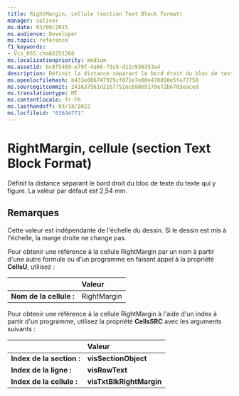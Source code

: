 ```yaml
---
title: RightMargin, cellule (section Text Block Format)
manager: soliver
ms.date: 03/09/2015
ms.audience: Developer
ms.topic: reference
f1_keywords:
- Vis_DSS.chm82251266
ms.localizationpriority: medium
ms.assetid: bc8f5469-e79f-4a68-73cb-d11c938353a4
description: Définit la distance séparant le bord droit du bloc de texte du texte qui y figure. La valeur par défaut est 2,54 mm.
ms.openlocfilehash: b433e006747929cf071e7e00e478850e5fa77750
ms.sourcegitcommit: 241637561d21b7752ec690b5179e72b6703eaced
ms.translationtype: MT
ms.contentlocale: fr-FR
ms.lasthandoff: 03/18/2022
ms.locfileid: "63634771"
---
```

# <a name="rightmargin-cell-text-block-format-section"></a>RightMargin, cellule (section Text Block Format)

Définit la distance séparant le bord droit du bloc de texte du texte qui y figure. La valeur par défaut est 2,54 mm.
  
## <a name="remarks"></a>Remarques

Cette valeur est indépendante de l'échelle du dessin. Si le dessin est mis à l'échelle, la marge droite ne change pas.
  
Pour obtenir une référence à la cellule RightMargin par un nom à partir d'une autre formule ou d'un programme en faisant appel à la propriété **CellsU**, utilisez : 
  
||Valeur |
|:-----|:-----|
| **Nom de la cellule :**  <br/> | RightMargin  <br/> |
   
Pour obtenir une référence à la cellule RightMargin à l'aide d'un index à partir d'un programme, utilisez la propriété **CellsSRC** avec les arguments suivants : 
  
||Valeur |
|:-----|:-----|
| **Index de la section :**  <br/> |**visSectionObject** <br/> |
| **Index de la ligne :**  <br/> |**visRowText** <br/> |
| **Index de la cellule :**  <br/> |**visTxtBlkRightMargin** <br/> |
   

